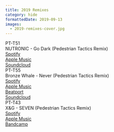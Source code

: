 ```yaml
---
title: 2019 Remixes
category: hide
formattedDate: 2019-09-13
images:
  - 2019-remixes-cover.jpg
---
```


<div class="row">
	<div class="inner-row-2-1">
		<div>
			PT-T51 
			<br>
			NUTRONIC - Go Dark (Pedestrian Tactics Remix)
		</div>
		<div class="arrow-links">
			 <a href="https://open.spotify.com/album/1xfPSx9ApTUGl22eH4szqB">Spotify</a>
			 <br>
 			<a href="https://music.apple.com/us/album/remixes-pt-2-ep/1474098998?app=music&ign-mpt=uo%3D4">Apple Music</a>
			<br>
 			<a href="https://soundcloud.com/pedestriantactics/pt-t51">Soundcloud</a>
		</div>
	</div>
</div>

<div class="row">
	<div class="inner-row-2-1">
		<div>
			PT-T55 
			<br>
			Bronze Whale - Never (Pedestrian Tactics Remix)
		</div>
		<div class="arrow-links">
			 <a href="https://open.spotify.com/album/6Ymsi0qBy73a7NuBq1kRgK?si=8-41_488QsaW4yQ6b7Mkgw">Spotify</a>
			 <br>
 			<a href="https://music.apple.com/us/album/the-shape-of-things-remixes/1473338750">Apple Music</a>
			<br>
			<a href="https://www.beatport.com/release/the-shape-of-things-remixes/2653743">Beatport</a>
			<br>
 			<a href="https://soundcloud.com/pedestriantactics/pt-t55">Soundcloud</a>
		</div>
	</div>
</div>

<div class="row">
	<div class="inner-row-2-1">
		<div>
			PT-T43 
			<br>
			X&G - SEVEN (Pedestrian Tactics Remix)
		</div>
		<div class="arrow-links">
			 <a href="https://open.spotify.com/album/5cqu9FZyrqe9Eh24utAtwC?si=k7bzlvduRLOuOnVSzasE1w">Spotify</a>
			 <br>
 			<a href="https://music.apple.com/us/album/persona-remixes/1442611878">Apple Music</a>
			<br>
 			<a href="https://xandg.bandcamp.com/album/persona-the-remixes">Bandcamp</a>
		</div>
	</div>
</div>
